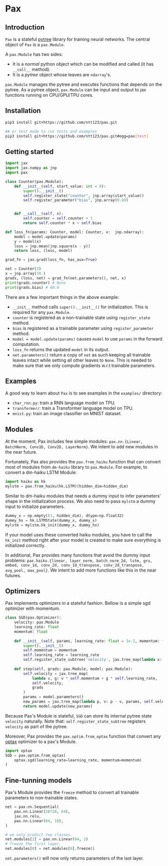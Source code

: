 # Pax

## Introduction 

``Pax`` is a stateful [pytree](https://jax.readthedocs.io/en/latest/pytrees.html) library for training neural networks. The central object of `Pax` is a `pax.Module`.

A  `pax.Module` has two sides:
* It is a _normal_ python object which can be modified and called (it has ``__call__`` method).
* It is a _pytree_ object whose leaves are `ndarray`'s.

``pax.Module`` manages the pytree and executes functions that depends on the pytree. As a pytree object, `pax.Module` can be input and output to jax functions running on CPU/GPU/TPU cores.

## Installation

```bash
pip3 install git+https://github.com/ntt123/pax.git

## or test mode to run tests and examples
pip3 install git+https://github.com/ntt123/pax.git#egg=pax[test]
```

## Getting started

```python
import jax
import jax.numpy as jnp
import pax

class Counter(pax.Module):
    def __init__(self, start_value: int = 0):
        super().__init__()
        self.register_state("counter", jnp.array(start_value))
        self.register_parameter("bias", jnp.array(0.0))


    def __call__(self, x):
        self.counter = self.counter + 1
        return self.counter * x + self.bias

def loss_fn(params: Counter, model: Counter, x:  jnp.ndarray):
    model = model.update(params)
    y = model(x)
    loss = jnp.mean(jnp.square(x - y))
    return loss, (loss, model)

grad_fn = jax.grad(loss_fn, has_aux=True)

net = Counter(3)
x = jnp.array(10.)
grads, (loss, net) = grad_fn(net.parameters(), net, x)
print(grads.counter) # None
print(grads.bias) # 60.0
```

There are a few important things in the above example:
* ``__init__`` method calls ``super().__init__()`` for initialization. This is required for any ``pax.Module``.
* ``counter`` is registered as a non-trainable state using ``register_state`` method.
* ``bias`` is registered as a trainable parameter using ``register_parameter`` method.
* ``model = model.update(params)`` causes ``model`` to use ``params`` in the forward computation.
* ``loss_fn`` returns the updated `model` in its output.
* ``net.parameters()`` return a copy of `net` as such keeping all trainable leaves intact while setting all other leaves to ``None``. This is needed to make sure that we only compute gradients w.r.t trainable parameters.

## Examples

A good way to learn about ``Pax`` is to see examples in the ``examples/`` directory:

* ``char_rnn.py``: train a RNN language model on TPU.
* ``transformer/``: train a Transformer language model on TPU.
* ``mnist.py``: train an image classifier on MNIST dataset.

## Modules

At the moment, Pax includes few simple modules: ``pax.nn.{Linear, BatchNorm, Conv1D, Conv2D, LayerNorm}``.
We intent to add new modules in the near future.

Fortunately, Pax also provides the ``pax.from_haiku`` function that can convert most of modules from ``dm-haiku`` library to ``pax.Module``. For example, to convert a dm-haiku LSTM Module:
```python
import haiku as hk
mylstm = pax.from_haiku(hk.LSTM)(hidden_dim=hidden_dim)
```
Similar to dm-haiku modules that needs a dummy input to infer parameters' shape in the initialization process. We also need to pass ``mylstm`` a dummy input to initialize parameters.

```python
dummy_x = np.empty((1, hidden_dim), dtype=np.float32)
dummy_hx = hk.LSTMState(dummy_x, dummy_x)
mylstm = mylstm.hk_init(dummy_x, dummy_hx)
```
If your model uses these converted haiku modules, you have to call the `hk_init` method right after your model is created to make sure everything is initialized correctly.


In additional, Pax provides many functions that avoid the dummy input problems: ``pax.haiku.{linear, layer_norm, batch_norm_2d, lstm, gru, embed, conv_1d, conv_2d, conv_1d_transpose, conv_2d_transpose, avg_pool, max_pool}``.
We intent to add more functions like this in the near futures.

## Optimizers

Pax implements optimizers in a stateful fashion. Bellow is a simple sgd optimizer with momentum.

```python
class SGD(pax.Optimizer):
    velocity: pax.Module
    learning_rate: float
    momentum: float 
    
    def __init__(self, params, learning_rate: float = 1e-2, momentum: float = 0.9):
        super().__init__()
        self.momentum = momentum
        self.learning_rate = learning_rate
        self.register_state_subtree('velocity', jax.tree_map(lambda x: jnp.zeros_like(x), params))
        
    def step(self, grads: pax.Module, model: pax.Module):
        self.velocity = jax.tree_map(
            lambda v, g: v * self.momentum + g * self.learning_rate,
            self.velocity,
            grads
        )
        params = model.parameters()
        new_params = jax.tree_map(lambda p, v: p - v, params, self.velocity)
        return model.update(new_params)
```

Because Pax's Module is stateful, ``SGD`` can store its internal pytree state ``velocity`` naturally. Note that: ``self.register_state_subtree`` registers ``velocity`` as part of the pytree.

Moreover, Pax provides the ``pax.optim.from_optax`` function that convert any [optax](https://optax.readthedocs.io/en/latest/) optimizer to a pax's Module.

```python
import optax
SGD = pax.optim.from_optax(
    optax.sgd(learning_rate=learning_rate, momentum=momentum)
)
```

## Fine-tunning models

Pax's Module provides the ``freeze`` method to convert all trainable parameters to non-trainable states.

```python
net = pax.nn.Sequential(
    pax.nn.Linear(28*28, 64),
    jax.nn.relu,
    pax.nn.Linear(64, 10),
)

# we only predict two classes.
net.modules[2] = pax.nn.Linear(64, 2)
# freeze the first layer.
net.modules[0] = net.modules[0].freeze() 
```
``net.parameters()`` will now only returns parameters of the last layer.
